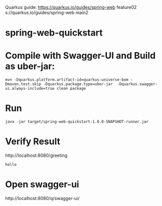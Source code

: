 


Quarkus guide: https://quarkus.io/guides/spring-web feature02
s://quarkus.io/guides/spring-web  main2

# spring-web-quickstart


# Compile with Swagger-UI and Build as uber-jar: 
```
mvn -Dquarkus.platform.artifact-id=quarkus-universe-bom -Dmaven.test.skip -Dquarkus.package.type=uber-jar  -Dquarkus.swagger-ui.always-include=true clean package
```
# Run 
```
java -jar target/spring-web-quickstart-1.0.0-SNAPSHOT-runner.jar 
```

# Verify Result 
http://localhost:8080/greeting

```
hello
```
# Open swagger-ui
http://localhost:8080/q/swagger-ui/


